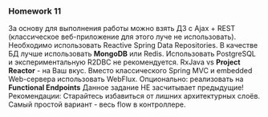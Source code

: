 ### Homework 11
За основу для выполнения работы можно взять ДЗ с Ajax + REST (классическое веб-приложение для этого луче не использовать).
Необходимо использовать Reactive Spring Data Repositories.
В качестве БД лучше использовать **MongoDB** или Redis. Использовать PostgreSQL и экспериментальную R2DBC не рекомендуется.
RxJava vs **Project Reactor** - на Ваш вкус.
Вместо классического Spring MVC и embedded Web-сервера использовать WebFlux.
Опционально: реализовать на **Functional Endpoints** Данное задание НЕ засчитывает предыдущие! Рекомендации: Старайтесь избавиться от лишних архитектурных слоёв. Самый простой вариант - весь flow в контроллере.
